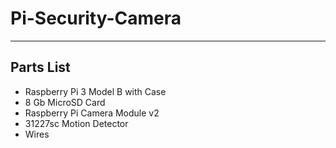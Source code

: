 # Pi-Security-Camera
---
## Parts List

* Raspberry Pi 3 Model B with Case
* 8 Gb MicroSD Card
* Raspberry Pi Camera Module v2
* 31227sc Motion Detector
* Wires
